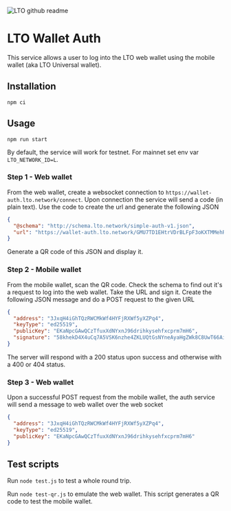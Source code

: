 ![LTO github readme](https://user-images.githubusercontent.com/100821/196711741-96cd4ba5-932a-4e95-b420-42d4d61c21fd.png)

# LTO Wallet Auth

This service allows a user to log into the LTO web wallet using the mobile wallet (aka LTO Universal wallet).

## Installation

    npm ci

## Usage

    npm run start

By default, the service will work for testnet. For mainnet set env var `LTO_NETWORK_ID=L`.

### Step 1 - Web wallet

From the web wallet, create a websocket connection to `https://wallet-auth.lto.network/connect`. Upon connection the
service will send a code (in plain text). Use the code to create the url and generate the following JSON

```json
{
  "@schema": "http://schema.lto.network/simple-auth-v1.json",
  "url": "https://wallet-auth.lto.network/GMU7TD1EHtrVDrBLFpF3oKXTMMehRADiz8tUuhbsfque"
}
```

Generate a QR code of this JSON and display it.

### Step 2 - Mobile wallet

From the mobile wallet, scan the QR code. Check the schema to find out it's a request to log into the web wallet. Take
the URL and sign it. Create the following JSON message and do a POST request to the given URL

```json
{
  "address": "3JxqH4iGhTQzRWCMkWf4HYFjRXWf5yXZPq4",
  "keyType": "ed25519",
  "publicKey": "EKaNpcGAwQCzTfuxXdNYxnJ96drihkysehfxcprm7mH6",
  "signature": "58khekD4X4uCq7A5VSK6nzhe4ZKLUQtGsNYneAyaHgZWk8C8UwT66AiuBRPRWoNyYC2bR2V2qNMcLAaQePRJUSdS"
}
```

The server will respond with a 200 status upon success and otherwise with a 400 or 404 status.

### Step 3 - Web wallet

Upon a successful POST request from the mobile wallet, the auth service will send a message to web wallet over the
web socket

```json
{
  "address": "3JxqH4iGhTQzRWCMkWf4HYFjRXWf5yXZPq4",
  "keyType": "ed25519",
  "publicKey": "EKaNpcGAwQCzTfuxXdNYxnJ96drihkysehfxcprm7mH6"
}
```

## Test scripts

Run `node test.js` to test a whole round trip.

Run `node test-qr.js` to emulate the web wallet. This script generates a QR code to test the mobile wallet.

